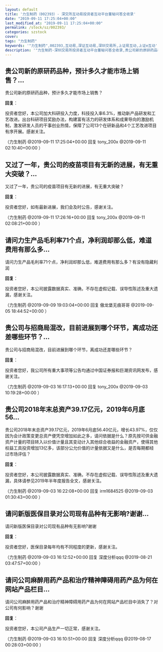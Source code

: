 ```yaml
---
layout: default
title: '力生制药（002393）- 深交所互动易投资者互动平台董秘问答全收录'
date: "2019-09-11 17:25:04+00:00"
last_modified_at: "2019-09-11 17:25:04+00:00"
permalink: /stock/sz/002393/
categories: szstock
cover: 
tags: "力生制药"
keywords: '"力生制药",002393,互动易,深证互动易,深圳交易所,上证易互动,上证e互动'
description: '"力生制药-深圳交易所投资者互动平台董秘问答全收录,贵公司新的原研药品种，预计多久才能市场上销售？"'
---
```


## 贵公司新的原研药品种，预计多久才能市场上销售？...

贵公司新的原研药品种，预计多久才能市场上销售？

**回复**：

投资者您好，本公司加大科研投入力度，科技投入率6.3%，推动新产品研发和工艺改进。出台科研项目奖励办法，构建富有活力的研发体系和成果导向的激励机制，激发研发人员的干事创业热情，保障了公司13个在研新品和4个工艺改进项目有序开展。感谢关注。 

（力生制药  @2019-09-11 17:25:04+00:00 回复 tony_200x  @2019-09-11 02:10:40+00:00 ）

## 又过了一年，贵公司的疫苗项目有无新的进展，有无重大突破？...

又过了一年，贵公司的疫苗项目有无新的进展，有无重大突破？

**回复**：

投资者您好，如有最新进展，我们会及时公告，感谢关注。 

（力生制药  @2019-09-11 17:26:16+00:00 回复 tony_200x  @2019-09-11 02:08:21+00:00 ）

## 请问力生产品毛利率71个点，净利润却那么低，难道费用有那么多...

请问力生产品毛利率71个点，净利润却那么低，难道费用有那么多？有没有隐藏利润

**回复**：

投资者您好，本公司披露数据真实、准确，不存在虚假记载、误导性陈述及重大遗漏，感谢关注。 

（力生制药  @2019-09-09 19:03:04+00:00 回复 傲龙堡无痕哥哥  @2019-09-05 18:44:52+00:00 ）

## 贵公司与招商局混改，目前进展到哪个环节，离成功还差哪些环节？...

贵公司与招商局混改，目前进展到哪个环节，离成功还差哪些环节？

**回复**：

投资者您好，我公司所有重大事项等公告均通过中国证券报和巨潮资讯网发布，感谢关注。 

（力生制药  @2019-09-03 16:17:13+00:00 回复 tony_200x  @2019-09-03 10:19:28+00:00 ）

## 贵公司2018年末总资产39.17亿元，2019年6月底56...

贵公司2018年末总资产39.17亿元，2019年6月底56.40亿元，增长43.97%，仅仅因为会计政策变更总资产便凭空增加如此之多，请问依据是什么？原先按可供金融资产计量的项目转入以价值计量且其变动计入其他综合收益的金融资产，使得其他权益工具投资增加13亿多，该部分公允价值的计量依据又是什么，是否每期都经过市场评估？

**回复**：

投资者您好，本公司披露数据真实、准确，不存在虚假记载、误导性陈述及重大遗漏，具体请参见2019年半年度报告全文，感谢关注。 

（力生制药  @2019-09-03 16:22:08+00:00 回复 irm1684525  @2019-09-03 01:30:43+00:00 ）

## 请问新版医保目录对公司现有品种有无影响?谢谢...

请问新版医保目录对公司现有品种有无影响?谢谢

**回复**：

投资者您好，医保目录每年均有不同程度的更新，感谢关注。 

（力生制药  @2019-09-03 16:12:52+00:00 回复 深度分析qqq  @2019-08-21 03:47:57+00:00 ）

## 请问公司麻醉用药产品和治疗精神障碍用药产品为何在网站产品栏目...

请问公司麻醉用药产品和治疗精神障碍用药产品为何在网站产品栏目中消失了？对公司有何影响？谢谢

**回复**：

投资者您好，本公司产品生产一切正常，感谢关注。 

（力生制药  @2019-09-03 16:10:51+00:00 回复 深度分析qqq  @2019-08-17 00:28:03+00:00 ）

